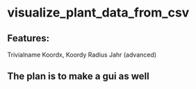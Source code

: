 # visualize_plant_data_from_csv

## Features:
Trivialname
Koordx, Koordy
Radius
Jahr (advanced)

## The plan is to make a gui as well 
